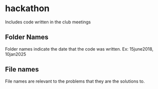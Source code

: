 # hackathon
Includes code written in the club meetings

## Folder Names
Folder names indicate the date that the code was written. Ex: 15june2018, 10jan2025

## File names
File names are relevant to the problems that they are the solutions to.
